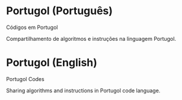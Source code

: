 # Portugol (Português)
Códigos em Portugol

Compartilhamento de algoritmos e instruções na linguagem Portugol.

# Portugol (English)
Portugol Codes

Sharing algorithms and instructions in Portugol code language.
